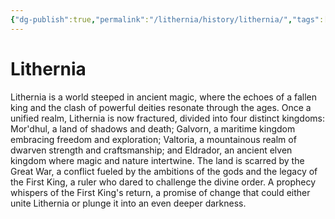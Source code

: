 ```yaml
---
{"dg-publish":true,"permalink":"/lithernia/history/lithernia/","tags":["gardenEntry"]}
---
```



# Lithernia

Lithernia is a world steeped in ancient magic, where the echoes of a fallen king and the clash of powerful deities resonate through the ages. Once a unified realm, Lithernia is now fractured, divided into four distinct kingdoms: Mor'dhul, a land of shadows and death; Galvorn, a maritime kingdom embracing freedom and exploration; Valtoria, a mountainous realm of dwarven strength and craftsmanship; and Eldrador, an ancient elven kingdom where magic and nature intertwine. The land is scarred by the Great War, a conflict fueled by the ambitions of the gods and the legacy of the First King, a ruler who dared to challenge the divine order. A prophecy whispers of the First King's return, a promise of change that could either unite Lithernia or plunge it into an even deeper darkness. 
